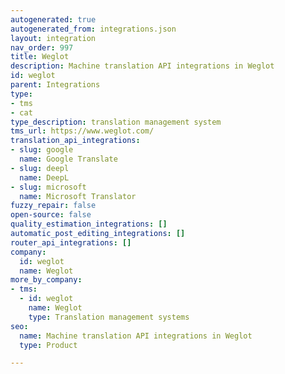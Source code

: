 ```yaml
---
autogenerated: true
autogenerated_from: integrations.json
layout: integration
nav_order: 997
title: Weglot
description: Machine translation API integrations in Weglot
id: weglot
parent: Integrations
type:
- tms
- cat
type_description: translation management system
tms_url: https://www.weglot.com/
translation_api_integrations:
- slug: google
  name: Google Translate
- slug: deepl
  name: DeepL
- slug: microsoft
  name: Microsoft Translator
fuzzy_repair: false
open-source: false
quality_estimation_integrations: []
automatic_post_editing_integrations: []
router_api_integrations: []
company:
  id: weglot
  name: Weglot
more_by_company:
- tms:
  - id: weglot
    name: Weglot
    type: Translation management systems
seo:
  name: Machine translation API integrations in Weglot
  type: Product

---
```


